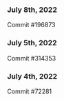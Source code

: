 ### July 8th, 2022

Commit #196873

### July 5th, 2022

Commit #314353


### July 4th, 2022

Commit #72281
